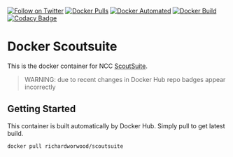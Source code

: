 [![Follow on Twitter](https://img.shields.io/twitter/follow/richardworwood.svg?logo=twitter)](https://twitter.com/richard)
[![Docker Pulls](https://img.shields.io/docker/cloud/pulls/richardworwood/scoutsuite.svg)](https://hub.docker.com/r/richardworwood/scoutsuite/)
[![Docker Automated](https://img.shields.io/docker/cloud/automated/richardworwood/scoutsuite.svg)](https://hub.docker.com/r/richardworwood/scoutsuite/)
[![Docker Build](https://img.shields.io/docker/cloud/build/richardworwood/scoutsuite.svg)](https://hub.docker.com/r/richardworwood/scoutsuite/)
[![Codacy Badge](https://api.codacy.com/project/badge/Grade/4878b5d7661743f8aa4003300988f5da)](https://www.codacy.com/app/richardworwood/docker-scoutsuite?utm_source=github.com&amp;utm_medium=referral&amp;utm_content=richardworwood/docker-scoutsuite&amp;utm_campaign=Badge_Grade)

# Docker Scoutsuite 

This is the docker container for NCC [ScoutSuite](https://github.com/nccgroup/ScoutSuite).

> WARNING: due to recent changes in Docker Hub repo badges appear incorrectly

## Getting Started

This container is built automatically by Docker Hub. Simply pull to get latest build.

```sh
docker pull richardworwood/scoutsuite
```

